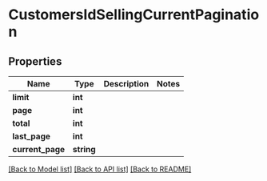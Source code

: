 # CustomersIdSellingCurrentPagination

## Properties
Name | Type | Description | Notes
------------ | ------------- | ------------- | -------------
**limit** | **int** |  | 
**page** | **int** |  | 
**total** | **int** |  | 
**last_page** | **int** |  | 
**current_page** | **string** |  | 

[[Back to Model list]](../README.md#documentation-for-models) [[Back to API list]](../README.md#documentation-for-api-endpoints) [[Back to README]](../README.md)


